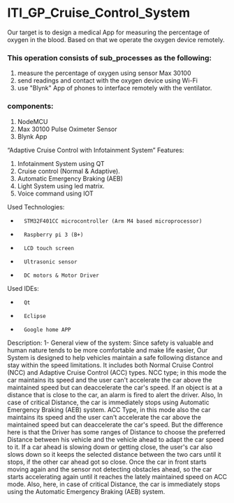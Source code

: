 # ITI_GP_Cruise_Control_System
Our target is to design a medical App for measuring the percentage of oxygen in the blood. Based on that we operate the oxygen device remotely. 
### This operation consists of sub_processes as the following:
1. measure the percentage of oxygen using sensor Max 30100 
2. send readings and contact with the oxygen device using Wi-Fi 
3. use "Blynk" App of phones to interface remotely with the ventilator.
### components:
1. NodeMCU
2. Max 30100 Pulse Oximeter Sensor
3. Blynk App 

“Adaptive Cruise Control with Infotainment System”
Features:
1) Infotainment System using QT
2) Cruise control (Normal & Adaptive).
3) Automatic Emergency Braking (AEB)
4) Light System using led matrix.
5) Voice command using IOT

Used Technologies:
-       STM32F401CC microcontroller (Arm M4 based microprocessor)
-       Raspberry pi 3 (B+)
-       LCD touch screen
-       Ultrasonic sensor
-       DC motors & Motor Driver
Used IDEs:
-       Qt
-       Eclipse
-       Google home APP
Description:
1-    General view of the system:
Since safety is valuable and human nature tends to be more comfortable and make life easier,
Our System is designed to help vehicles maintain a safe following distance and stay within the speed limitations.
It includes both Normal Cruise Control (NCC) and Adaptive Cruise Control (ACC) types.
NCC type; in this mode the car maintains its speed and the user can't accelerate the car above the maintained speed but can deaccelerate the car's speed. If an object is at a distance that is close to the car, an alarm is fired to alert the driver. Also, In case of critical Distance, the car is immediately stops using Automatic Emergency Braking (AEB) system.
              ACC Type, in this mode also the car maintains its speed and the user can't accelerate the car above the maintained speed but can deaccelerate the car's speed. But the difference here is that the Driver has some ranges of Distance to choose the preferred Distance between his vehicle and the vehicle ahead to adapt the car speed to it.
If a car ahead is slowing down or getting close, the user's car also slows down so it keeps the selected distance between the two cars until it stops, if the other car ahead got so close. Once the car in front starts moving again and the sensor not detecting obstacles ahead, so the car starts accelerating again until it reaches the lately maintained speed on ACC mode.
Also, here, in case of critical Distance, the car is immediately stops using the Automatic Emergency Braking (AEB) system.
